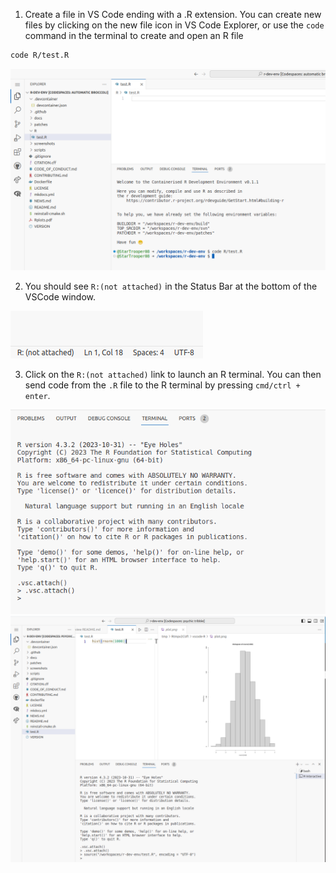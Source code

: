 
1) Create a file in VS Code ending with a .R extension. You can create new files by clicking on the new file icon in VS Code Explorer, or use the `code` command in the terminal to create and open an R file
```bash
code R/test.R
```

![alt text](../assets/rdev4.png)

2) You should see `R:(not attached)` in the Status Bar at the bottom of the VSCode window.

![alt text](../assets/rdev11.png)

3) Click on the `R:(not attached)` link to launch an R terminal. You can then send code from the `.R` file to the R terminal by pressing `cmd/ctrl + enter`.

![alt text](../assets/rdev12.png)
![alt text](../assets/rdev5.png)
